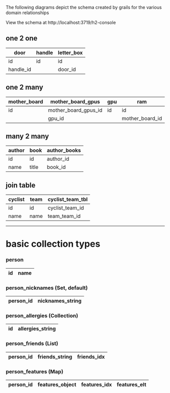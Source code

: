 The following diagrams depict the schema created by grails for the various domain relationships

View the schema at http://localhost:3719/h2-console

one 2 one
------------------------------------------
| door      | handle | letter_box |
|-----------|--------|------------|
| id        | id     | id         |
| handle_id |        | door_id    |

one 2 many
----------------------------
| mother_board |mother_board_gpus   |gpu|ram            | hard_drive      |
|--------------|-----------------   |---|---            |-----------------|
| id           |mother_board_gpus_id|id |id             | id              |
|              |gpu_id              |   |mother_board_id| mother_board_id |

many 2 many
----------------------------
| author | book  | author_books |
|--------|-------|--------------|
| id     | id    | author_id    |
| name   | title | book_id      |

join table
----------------------------
|cyclist|team   |cyclist_team_tbl|
|-------|-------|----------------|
|id     |id     |cyclist_team_id |
|name   |name   |team_team_id    |

-----------------------------
# basic collection types

### person
|id|name|
|----|----|

### person_nicknames (Set, default)
|person_id|nicknames_string|
|---------|----------------|

### person_allergies (Collection)
| id |allergies_string|
|----|----------------|

### person_friends (List)
|person_id|friends_string|friends_idx|
|---------|--------------|-----------|

### person_features (Map)
|person_id|features_object|features_idx|features_elt|
|---------|---------------|------------|------------|
